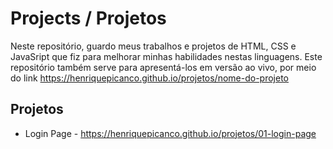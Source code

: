 # Projects / Projetos

Neste repositório, guardo meus trabalhos e projetos de HTML, CSS e JavaSript que fiz para melhorar minhas habilidades nestas linguagens. Este repositório também serve para apresentá-los em versão ao vivo, por meio do link https://henriquepicanco.github.io/projetos/nome-do-projeto

## Projetos

-   Login Page - https://henriquepicanco.github.io/projetos/01-login-page
